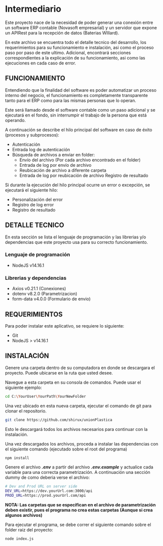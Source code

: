 # Intermediario
Este proyecto nace de la necesidad de poder generar una conexión entre un software ERP contable (Novasoft empresarial) y un servidor que expone un APIRest para la recepción de datos (Baterias WIllard).

En este archivo se encuentra todo el detalle tecnico del desarrollo, los requerimientos para su funcionamiento e instalación, asi como el proceso paso por paso de este ultimo.
Adicional, encontrará secciones correspondientes a la explicación de su funcionamiento, asi como las ejecuciones en cada caso de error.

## FUNCIONAMIENTO
Entendiendo que la finalidad del software es poder automatizar un proceso interno del negocio, el funcionamiento es completamente transparente tanto para el ERP como para las mismas personas que lo operan.

Este será llamado desde el software contable como un paso adicional y se ejecutará en el fondo, sin interrumpir el trabajo de la persona que está operando.

A continuación se describe el hilo principal del software en caso de éxito (procesos y subprocesos):

- Autenticación
- Entrada log de autenticación
- Búsqueda de archivos a enviar en folder:
    - Envío del archivo (Por cada archivo encontrado en el folder)
    - Entrada de log por envío de archivo
    - Reubicación de archivo a diferente carpeta 
    - Entrada de log por reubicación de archivo
Registro de resultado

Si durante la ejecución del hilo principal ocurre un error o excepción, se ejecutará el siguiente hilo:

- Personalización del error
- Registro de log error
- Registro de resultado

## DETALLE TECNICO
En esta sección se lista el lenguaje de programación y las librerias y/o dependencias que este proyecto usa para su correcto funcionamiento.

### Lenguaje de programación
- NodeJS v14.16.1

### Librerias y dependencias
- Axios v0.21.1 (Conexiones)
- dotenv v8.2.0 (Parametrizacion)
- form-data v4.0.0 (Formulario de envio)

## REQUERIMIENTOS
Para poder instalar este aplicativo, se requiere lo siguiente:
- Git
- NodeJS > v14.16.1

## INSTALACIÓN
Genere una carpeta dentro de su computadora en donde se descargara el proyecto. Puede ubicarse en la ruta que usted desee.

Navegue a esta carpeta en su consola de comandos. Puede usar el siguiente ejemplo:
```bash 
cd C:\YourUser\YourPath\YourNewFolder
```

Una vez ubicado en esta nueva carpeta, ejecutar el comando de git para clonar el repositorio. 
```bash 
git clone https://github.com/shirux/unionPlastica
```
Esto le descargará todos los archivos necesarios para continuar con la instalación.

Una vez descargados los archivos, proceda a instalar las dependencias con el siguiente comando (ejecutado sobre el root del programa)
```bash
npm install
```

Genere el archivo ***.env*** a partir del archivo ***.env.example*** y actualice cada variable para una correcta parametrización. A continuación una sección dummy de como deberia verse el archivo:
```bash
# Dev and Prod URL on server side
DEV_URL=https://dev.yourUrl.com:3000/api
PROD_URL=https://prod.yourUrl.com/api
```
**NOTA: Las carpetas que se especifican en el archivo de parametrización deben existir, pues el programa no crea estas carpetas (Aunque si crea algunos archivos)**

Para ejecutar el programa, se debe correr el siguiente comando sobre el folder raiz del proyecto:
```bash
node index.js
```